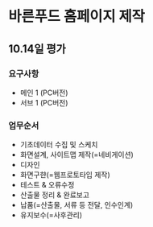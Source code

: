 # 바른푸드 홈페이지 제작

## 10.14일 평가

### 요구사항
- 메인 1 (PC버전)
- 서브 1 (PC버전)

### 업무순서
- 기초데이터 수집 및 스케치
- 화면설계, 사이트맵 제작(=네비게이션)
- 디자인
- 화면구햔(=웹프로토타입 제작)
- 테스트 & 오류수정
- 산출물 정리 & 완료보고
- 납품(=산출물, 서류 등 전달, 인수인계)
- 유지보수(=사후관리)
